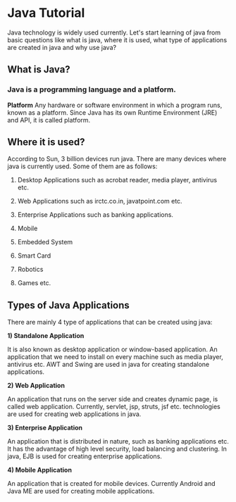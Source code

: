 **Java Tutorial**
=================

Java technology is widely used currently. Let's start learning of java from
basic questions like what is java, where it is used, what type of applications
are created in java and why use java?

**What is Java?**
-----------------

### **Java is a programming language and a platform.**

**Platform** Any hardware or software environment in which a program runs, known
as a platform. Since Java has its own Runtime Environment (JRE) and API, it is
called platform.

**Where it is used?**
---------------------

According to Sun, 3 billion devices run java. There are many devices where java
is currently used. Some of them are as follows:

1.  Desktop Applications such as acrobat reader, media player, antivirus etc.

2.  Web Applications such as irctc.co.in, javatpoint.com etc.

3.  Enterprise Applications such as banking applications.

4.  Mobile

5.  Embedded System

6.  Smart Card

7.  Robotics

8.  Games etc.

**Types of Java Applications**
------------------------------

There are mainly 4 type of applications that can be created using java:

**1) Standalone Application**

It is also known as desktop application or window-based application. An
application that we need to install on every machine such as media player,
antivirus etc. AWT and Swing are used in java for creating standalone
applications.

**2) Web Application**

An application that runs on the server side and creates dynamic page, is called
web application. Currently, servlet, jsp, struts, jsf etc. technologies are used
for creating web applications in java.

**3) Enterprise Application**

An application that is distributed in nature, such as banking applications etc.
It has the advantage of high level security, load balancing and clustering. In
java, EJB is used for creating enterprise applications.

**4) Mobile Application**

An application that is created for mobile devices. Currently Android and Java ME
are used for creating mobile applications.

 
